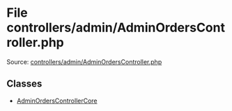 File controllers/admin/AdminOrdersController.php
=========

Source: [controllers/admin/AdminOrdersController.php](https://github.com/PrestaShop/PrestaShop/blob/1.5.6.3/controllers/admin/AdminOrdersController.php)


Classes
-------

* [AdminOrdersControllerCore](class.AdminOrdersControllerCore.md)

